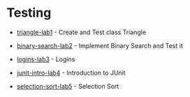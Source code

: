 # Testing

- [triangle-lab1](https://github.com/KirillZhelt/bsu/tree/master/testing/triangle-lab1) - Create and Test class Triangle

- [binary-search-lab2](https://github.com/KirillZhelt/bsu/tree/master/testing/binary-search-lab2) - Implement Binary Search and Test it

- [logins-lab3](https://github.com/KirillZhelt/bsu/tree/master/testing/logins-lab3) - Logins

- [junit-intro-lab4](https://github.com/KirillZhelt/bsu/tree/master/testing/junit-intro-lab4) - Introduction to JUnit

- [selection-sort-lab5](https://github.com/KirillZhelt/bsu/tree/master/testing/selection-sort-lab5) - Selection Sort